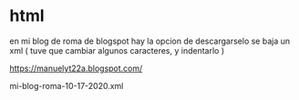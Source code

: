 # html

en mi blog de roma de blogspot hay la opcion de descargarselo
se baja un xml
( tuve que cambiar algunos caracteres, y indentarlo )

https://manuelyt22a.blogspot.com/


mi-blog-roma-10-17-2020.xml
